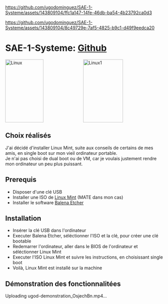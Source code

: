 
https://github.com/ugodominguez/SAE-1-Systeme/assets/143809104/ffc1a147-14fe-46db-ba54-4b23792ca0d3

https://github.com/ugodominguez/SAE-1-Systeme/assets/143809104/8c49729e-7af5-4825-b9c1-d49f9eedca20
# SAE-1-Systeme: [Github](https://github.com/ugodominguez/SAE-1-Systeme)

<div style="display:flex; align:center">
  <img src="https://images3.alphacoders.com/116/116875.jpg" alt="Linux" width=49% height=200px>
  <img src="https://incubaweb.com/wp-content/uploads/2015/08/Linux-vs-windows.jpg" alt="Linux1" width=50% height=200px>
  <!-- J'ai trouvé ça très drôle que les images s'etirent si la fênetre est trop large, je l'ai donc laissé -->
</div>

## Choix réalisés

J'ai décidé d'installer Linux Mint, suite aux conseils de certains de mes amis, en single boot sur mon vieil ordinateur portable.  
Je n'ai pas choisi de dual boot ou de VM, car je voulais justement rendre mon ordinateur un peu plus puissant.

## Prerequis
- Disposer d'une clé USB
- Installer une ISO de [Linux Mint](https://www.linuxmint.com/download.php) (MATE dans mon cas)
- Installer le software [Balena Etcher](https://etcher.balena.io/#download-etcher)
  
## Installation
- Insérer la clé USB dans l'ordinateur
- Executer Balena Etcher, séléctionner l'ISO et la clé, pour créer une clé bootable
- Redemarrer l'ordinateur, aller dans le BIOS de l'ordinateur et séléctionner Linux Mint
- Executer l'ISO Linux Mint et suivre les instructions, en choisissant single boot
- Voilà, Linux Mint est installé sur la machine

## Démonstration des fonctionnalitées

Uploading ugod-demonstration_OsjechBn.mp4…
